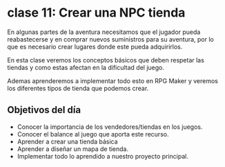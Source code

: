 # clase 11: Crear una NPC tienda

En algunas partes de la aventura necesitamos que el jugador pueda reabastecerse y en comprar nuevos suministros para su aventura, por lo que es necesario crear lugares donde este pueda adquirirlos.

En esta clase veremos los conceptos básicos que deben respetar las tiendas y como estas afectan en la dificultad del juego.

Ademas aprenderemos a implementar todo esto en RPG Maker y veremos los diferentes tipos de tienda que podemos crear.

## Objetivos del día

- Conocer la importancia de los vendedores/tiendas en los juegos.
- Conocer el balance al juego que aporta este recurso.
- Aprender a crear una tienda básica
- Aprender a diseñar un mapa de tienda.
- Implementar todo lo aprendido a nuestro proyecto principal. 